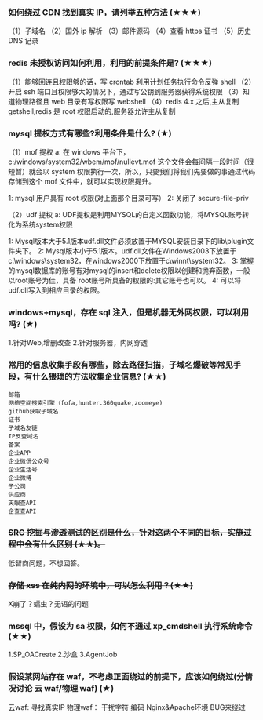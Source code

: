 ### 如何绕过 CDN 找到真实 IP，请列举五种方法 (★★★)

（1）子域名
（2）国外 ip 解析
（3）邮件源码
（4）查看 https 证书
（5）历史 DNS 记录

### redis 未授权访问如何利用，利用的前提条件是? (★★★)

（1）能够回连且权限够的话，写 crontab 利用计划任务执行命令反弹 shell
（2）开启 ssh 端口且权限够大的情况下，通过写公钥到服务器获得系统权限
（3）知道物理路径且 web 目录有写权限写 webshell
（4）redis 4.x 之后,主从复制 getshell,redis 是 root 权限启动的,服务器允许主从复制

### mysql 提权方式有哪些?利用条件是什么? (★)

（1）mof 提权
a: 在 windows 平台下，c:/windows/system32/wbem/mof/nullevt.mof 这个文件会每间隔一段时间（很短暂）就会以 system 权限执行一次，所以，只要我们将我们先要做的事通过代码存储到这个 mof 文件中，就可以实现权限提升。

1: mysql 用户具有 root 权限(对上面那个目录可写）
2: 关闭了 secure-file-priv

（2）udf 提权
a: UDF提权是利用MYSQL的自定义函数功能，将MYSQL账号转化为系统system权限

1: Mysql版本大于5.1版本udf.dll文件必须放置于MYSQL安装目录下的lib\plugin文件夹下。
2: Mysql版本小于5.1版本。udf.dll文件在Windows2003下放置于c:\windows\system32，在windows2000下放置于c\winnt\system32。
3: 掌握的mysql数据库的账号有对mysql的insert和delete权限以创建和抛弃函数，一般以root账号为佳，具备`root账号所具备的权限的:其它账号也可以。
4: 可以将udf.dll写入到相应目录的权限。

### windows+mysql，存在 sql 注入，但是机器无外网权限，可以利用吗? (★)
1.针对Web,增删改查
2.针对服务器，内网穿透

### 常用的信息收集手段有哪些，除去路径扫描，子域名爆破等常见手段，有什么猥琐的方法收集企业信息? (★★)
    邮箱
    网络空间搜索引擎（fofa,hunter.360quake,zoomeye)
    github获取子域名
    证书
    子域名友链
    IP反查域名
    备案
    企业APP
    企业微信公众号
    企业生活号
    企业微博
    子公司
    供应商
    天眼查API
    企查查API

### ~~SRC 挖掘与渗透测试的区别是什么，针对这两个不同的目标，实施过程中会有什么区别 (★★)。~~
低智商问题，不想回答。

### ~~存储 xss 在纯内网的环境中，可以怎么利用？(★★)~~
X崩了？蠕虫？无语的问题

### mssql 中，假设为 sa 权限，如何不通过 xp_cmdshell 执行系统命令 (★★)
1.SP_OACreate
2.沙盒
3.AgentJob

### 假设某网站存在 waf，不考虑正面绕过的前提下，应该如何绕过(分情况讨论 云 waf/物理 waf) (★)
云waf:
    寻找真实IP
物理waf：
    干扰字符
    编码
    Nginx&Apache环境 BUG来绕过